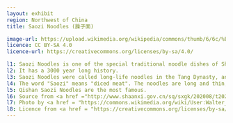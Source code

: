 ```yaml
---
layout: exhibit
region: Northwest of China
title: Saozi Noodles (臊子面)

image-url: https://upload.wikimedia.org/wikipedia/commons/thumb/6/6c/%E5%B2%90%E5%B1%B1%E8%87%8A%E5%AD%90%E9%9D%A2.jpg/640px-%E5%B2%90%E5%B1%B1%E8%87%8A%E5%AD%90%E9%9D%A2.jpg 
licence: CC BY-SA 4.0
licence-url: https://creativecommons.org/licenses/by-sa/4.0/

l1: Saozi Noodles is one of the special traditional noodle dishes of Shaanxi Province, China. 
l2: It has a 3000 year long history.
l3: Saozi Noodles were called long-life noodles in the Tang Dynasty, and were used by nobles to celebrate their birthday.
l4: The word "Saozi" means "diced meat". The noodles are long and thin, and are known for their spicy and sour taste.
l5: Qishan Saozi Noodles are the most famous.
l6: Source from <a href ="http://www.shaanxi.gov.cn/sq/sxgk/202008/t20200827_1302205.html">Xian's official governmwnt web page</a>, <a href ="https://14th.xiancn.com/2021-02/24/content_6167527.html">Xian's Food Website</a>
l7: Photo by <a href = "https://commons.wikimedia.org/wiki/User:Walter_Grassroot">Walter_Grassroot</a> at Wikipedia
l8: Licence from <a href = "https://creativecommons.org/licenses/by-sa/4.0/">CC BY-SA 4.0</a>
---
```


